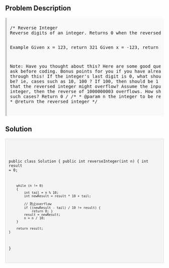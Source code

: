 <style>
  .comment-block { background-color: #f9f9f9; padding: 10px; border-left: 5px solid #ccc; }
  .code-block { background-color: #f4f4f4; padding: 10px; border: 1px solid #ddd; }
</style>

<h2>Problem Description</h2>
<div class='comment-block'>
<pre>
/* Reverse Integer
Reverse digits of an integer. Returns 0 when the reversed integer overflows (signed 32-bit integer).

Example
Given x = 123, return 321
Given x = -123, return -321

Note: 
Have you thought about this? Here are some good questions to ask before coding. 
Bonus points for you if you have already thought through this! 
If the integer's last digit is 0, what should the output be? ie, cases such as 10, 100 ? 
If 100, then should be 1
Did you notice that the reversed integer might overflow? Assume the input is a 32-bit integer, 
then the reverse of 1000000003 overflows. How should you handle such cases? Return 0
*/
    /**
     * @param n the integer to be reversed
     * @return the reversed integer
     */
</pre>
</div>

<h2>Solution</h2>
<div class='code-block'>
<pre><code class='language-java'>

public class Solution {
    public int reverseInteger(int n) {
        int result = 0;

        while (n != 0)
        {
            int tail = n % 10;
            int newResult = result * 10 + tail;
            
            // 防止overflow
            if ((newResult - tail) / 10 != result) {
                return 0; }
            result = newResult;
            n = n / 10;
        }

        return result;
    }
}</code></pre>
</div>
